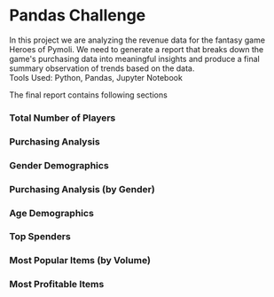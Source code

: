 # Pandas Challenge
In this project we are analyzing the revenue data for the fantasy game Heroes of Pymoli. We need to generate a report that breaks down the game's purchasing data into meaningful insights and produce a final summary observation of trends based on the data.<br>
Tools Used: Python, Pandas, Jupyter Notebook

The final report contains following sections
### Total Number of Players
### Purchasing Analysis
### Gender Demographics
### Purchasing Analysis (by Gender)
### Age Demographics
### Top Spenders
### Most Popular Items (by Volume)
### Most Profitable Items